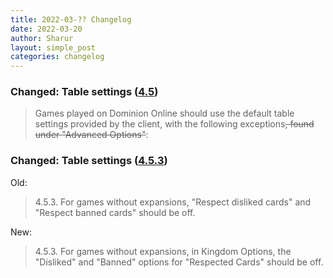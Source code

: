 ```yaml
---
title: 2022-03-?? Changelog
date: 2022-03-20
author: Sharur
layout: simple_post
categories: changelog
---
```

### Changed: Table settings ([4.5](/rules#4.5))

> Games played on Dominion Online should use the default table settings provided by the client, with the following exceptions~~, found under "Advanced Options"~~:

### Changed: Table settings ([4.5.3](/rules#4.5.3))

Old:
> <a name="4.5.3"></a>4.5.3. For games without expansions, "Respect disliked cards" and "Respect banned cards" should be off.

New:
> <a name="4.5.3"></a>4.5.3. For games without expansions, in Kingdom Options, the "Disliked" and "Banned" options for "Respected Cards" should be off.
